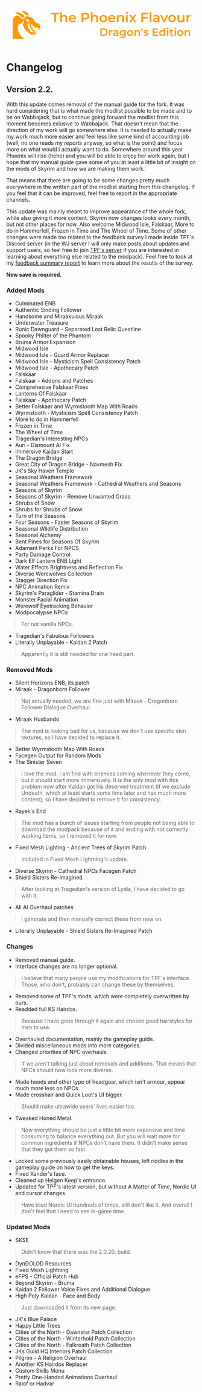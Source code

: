 ![image](images/Banner.webp)

# Changelog

## Version 2.2.

With this update comes removal of the manual guide for the fork. It was hard considering that is what made the modlist possible to be made and to be on Wabbajack, but to continue going forward the modlist from this moment becomes exlusive to Wabbajack. That doesn't mean that the direction of my work will go somewhere else. It is needed to actually make my work much more easier and feel less like some kind of accounting job (well, no one reads my _reports_ anyway, so what is the point) and focus more on what would I actually want to do. Somewhere around this year Phoenix will rise (hehe) and you will be able to enjoy her work again, but I hope that my manual guide gave some of you at least a little bit of insight on the mods of Skyrim and how we are making them work.

That means that there are going to be some changes pretty much everywhere in the written part of the modlist starting from this changelog. If you feel that it can be improved, feel free to report in the appropriate channels.

This update was mainly meant to improve appearance of the whole fork, while also giving it more content. Skyrim now changes looks every month, but not other places for now. Also welcome Midwood Isle, Falskaar, More to do in Hammerfell, Frozen in Time and The Wheel of Time. Some of other changes were made too related to the feedback survey I made inside TPF's Discord server (in the WJ server I will only make posts about updates and support users, so feel free to join [TPF's server](https://discord.gg/tpf) if you are interested in learning about everything else related to the modpack). Feel free to took at my [feedback summary report](https://drive.google.com/file/d/1nI0ElL6VhanV-ll7B4gur2ECQuNcsjJU/view?usp=sharing) to learn more about the results of the survey.

**New save is required.**

### Added Mods

* Culminated ENB
* Authentic Sinding Follower
* Handsome and Miraakulous Miraak
* Underwater Treasure
* Runic Dawnguard - Separated Lost Relic Questline
* Spooky Philter of the Phantom
* Bruma Armor Expansion
* Midwood Isle
* Midwood Isle - Guard Armor Replacer
* Midwood Isle - Mysticism Spell Consistency Patch
* Midwood Isle - Apothecary Patch
* Falskaar
* Falskaar - Addons and Patches
* Comprehesive Falskaar Fixes
* Lanterns Of Falskaar
* Falskaar - Apothecary Patch
* Better Falskaar and Wyrmstooth Map With Roads
* Wyrmstooth - Mysticism Spell Consistency Patch
* More to do in Hammerfell
* Frozen in Time
* The Wheel of Time
* Tragedian's Interesting NPCs
* Auri - Dismount AI Fix
* Immersive Kaidan Start
* The Dragon Bridge
* Great City of Dragon Bridge - Navmesh Fix
* JK's Sky Haven Temple
* Seasonal Weathers Framework
* Seasonal Weathers Framework - Cathedral Weathers and Seasons
* Seasons of Skyrim
* Seasons of Skyrim - Remove Unwanted Grass
* Shrubs of Snow
* Shrubs for Shrubs of Snow
* Turn of the Seasons
* Four Seasons - Faster Seasons of Skyrim
* Seasonal Wildlife Distribution
* Seasonal Alchemy
* Bent Pines for Seasons Of Skyrim
* Adamant Perks For NPCS
* Party Damage Control
* Dark Elf Lantern ENB Light
* Water Effects Brightness and Reflection Fix
* Diverse Werewolves Collection
* Stagger Direction Fix
* NPC Animation Remix
* Skyrim's Paraglider - Stamina Drain
* Monster Facial Animation
* Werewolf Eyetracking Behavior
* Modpocalypse NPCs
> For not vanilla NPCs.
* Tragedian's Fabulous Followers
* Literally Unplayable - Kaidan 2 Patch
> Apparently it is still needed for one head part.

### Removed Mods

* Silent Horizons ENB, its patch
* Miraak - Dragonborn Follower
> Not actually needed, we are fine just with Miraak - Dragonborn Follower Dialogue Overhaul.
* Miraak Husbando
> The mod is looking bad for us, because we don't use specific skin textures, so I have decided to replace it. 
* Better Wyrmstooth Map With Roads
* Facegen Output for Random Mods
* The Sinister Seven
> I love the mod, I am fine with enemies coming whenever they come, but it should start more immersively. It is the only mod with this problem now after
Kaidan got his deserved treatment (if we exclude Undeath, which at least starts some time later and has much more content), so I have decided to remove it for consistency.
* Rayek's End
> The mod has a bunch of issues starting from people not being able to download the modpack because of it and ending with not correctly working items, 
so I removed it for now.
* Fixed Mesh Lighting - Ancient Trees of Skyrim Patch
> Included in Fixed Mesh Lightning's update.
* Diverse Skyrim - Cathedral NPCs Facegen Patch
* Shield Sisters Re-Imagined
> After looking at Tragedian's version of Lydia, I have decided to go with it.
* All AI Overhaul patches
> I generate and then manually correct these from now on.
* Literally Unplayable - Shield Sisters Re-Imagined Patch

### Changes

* Removed manual guide.
* Interface changes are no longer optional.
> I believe that many people use my modifications for TPF's interface. Those, who don't, probably can change these by themselves.
* Removed some of TPF's mods, which were completely overwritten by ours.
* Readded full KS Hairdos.
> Because I have gone through it again and chosen good hairstyles for men to use.
* Overhauled documentation, mainly the gameplay guide.
* Divided miscellaneous mods into more categories. 
* Changed priorities of NPC overhauls.
> If we aren't talking just about removals and additions. That means that NPCs should now look more diverse.
* Made hoods and other type of headgear, which isn't armour, appear much more less on NPCs.
* Made crosshair and Quick Loot's UI bigger.
> Should make ultrawide users' lives easier too.
* Tweaked Honed Metal.
> Now everything should be just a little bit more expensive and time consuming to balance everything out. 
But you will wait more for common ingredients if NPCs don't have them. It didn't make sense that they got them so fast.
* Locked some previously easily obtainable houses, left riddles in the gameplay guide on how to get the keys. 
* Fixed Xander's face.
* Cleaned up Helgen Keep's entrance. 
* Updated for TPF's latest version, but without A Matter of Time, Nordic UI and cursor changes.
> Have tried Nordic UI hundreds of times, still don't like it. And overall I don't feel that I need to see in-game time. 

### Updated Mods

* SKSE
> Didn't know that there was the 2.0.20. build.
* DynDOLOD Resources
* Fixed Mesh Lightning
* eFPS - Official Patch Hub
* Beyond Skyrim - Bruma
* Kaidan 2 Follower Voice Fixes and Additional Dialogue
* High Poly Kaidan - Face and Body
> Just downloaded it from its new page.
* JK's Blue Palace
* Happy Little Trees
* Cities of the North - Dawnstar Patch Collection
* Cities of the North - Winterhold Patch Collection
* Cities of the North - Falkreath Patch Collection
* JKs Guild HQ Interiors Patch Collection
* Pilgrim - A Religion Overhaul
* Another KS Hairdos Replacer
* Custom Skills Menu
* Pretty One-Handed Animations Overhaul
* Ralof or Hadvar 
